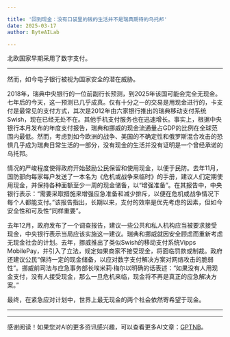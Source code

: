 ```yaml
---

title: '回到现金：没有口袋里的钱的生活并不是瑞典期待的乌托邦'
date: 2025-03-17
author: ByteAILab

---
```


北欧国家早期采用了数字支付。

---
然而，如今电子银行被视为国家安全的潜在威胁。  

2018年，瑞典中央银行的一位前副行长预测，到2025年该国可能会完全无现金。七年后的今天，这一预测已几乎成真。仅有十分之一的交易是用现金进行的，卡支付是最常见的支付方式，其次是2012年由六家银行推出的瑞典移动支付系统Swish，现在已经无处不在。其他手机支付服务也在迅速增长。事实上，根据中央银行本月发布的年度支付报告，瑞典和挪威的现金流通量占GDP的比例在全球范围内最低。然而，考虑到如今欧洲的战争、美国的不确定性和俄罗斯混合攻击的恐惧几乎成为瑞典日常生活的一部分，没有现金的生活并没有证明是一个曾经承诺的乌托邦。  

情况的严峻程度使得政府开始鼓励公民保留和使用现金，以便于民防。去年11月，国防部向每家每户发送了一本名为《危机或战争来临时》的手册，建议人们定期使用现金，并保持各种面额至少一周的现金储备，以“增强准备”。在其报告中，中央银行表示：“需要采取措施来增强应急准备和减少排斥，以便在危机或战争情况下每个人都能支付。”该报告指出，长期以来，支付的效率是优先考虑的因素，但如今安全性和可及性“同样重要”。  

去年12月，政府发布了一个调查报告，建议一些公共和私人机构应当被要求接受现金，中央银行表示当局应该实施这一建议。瑞典和挪威就因安全顾虑而重新考虑无现金社会的计划。去年，挪威推出了类似Swish的移动支付系统Vipps MobilePay，并引入了立法，规定如果商家不接受现金，将面临罚款或制裁。政府还建议公民“保持一定的现金储备，以应对数字支付解决方案对网络攻击的脆弱性”。挪威前司法与应急事务部长埃米莉·梅尔以明确的话表述：“如果没有人用现金支付，没有人接受现金，那么一旦危机来临，现金将不再是真正的应急解决方案。”  

最终，在紧急应对计划中，世界上最无现金的两个社会依然寄希望于现金。  

---
---
感谢阅读！如果您对AI的更多资讯感兴趣，可以查看更多AI文章：[GPTNB](https://gptnb.com)。